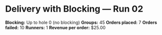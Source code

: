 # Delivery with Blocking — Run 02

**Blocking:** Up to hole 0 (no blocking)
**Groups:** 45
**Orders placed:** 7
**Orders failed:** 10
**Runners:** 1
**Revenue per order:** $25.00